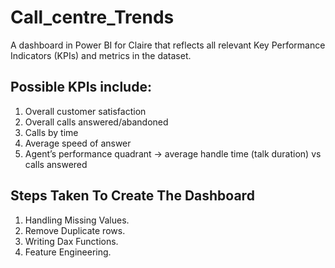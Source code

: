 # Call_centre_Trends
A dashboard in Power BI for Claire that reflects all relevant Key Performance Indicators (KPIs) and metrics in the dataset. 

## Possible KPIs include:

1. Overall customer satisfaction
2. Overall calls answered/abandoned
3. Calls by time
4. Average speed of answer
5. Agent’s performance quadrant -> average handle time (talk duration) vs calls answered

## Steps Taken To Create The Dashboard
1. Handling Missing Values.
2. Remove Duplicate rows.
3. Writing Dax Functions.
4. Feature Engineering.

